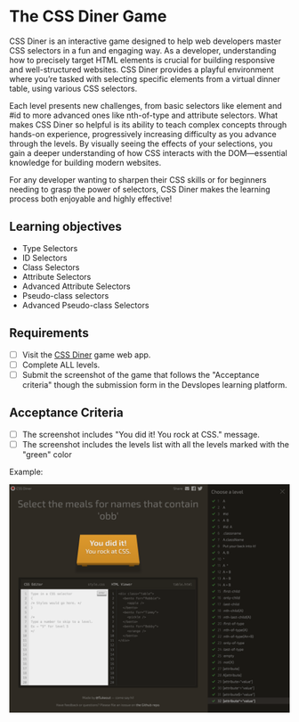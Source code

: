 # The CSS Diner Game

CSS Diner is an interactive game designed to help web developers master CSS selectors in a fun and engaging way. As a developer, understanding how to precisely target HTML elements is crucial for building responsive and well-structured websites. CSS Diner provides a playful environment where you’re tasked with selecting specific elements from a virtual dinner table, using various CSS selectors.

Each level presents new challenges, from basic selectors like element and #id to more advanced ones like nth-of-type and attribute selectors. What makes CSS Diner so helpful is its ability to teach complex concepts through hands-on experience, progressively increasing difficulty as you advance through the levels. By visually seeing the effects of your selections, you gain a deeper understanding of how CSS interacts with the DOM—essential knowledge for building modern websites.

For any developer wanting to sharpen their CSS skills or for beginners needing to grasp the power of selectors, CSS Diner makes the learning process both enjoyable and highly effective!

## Learning objectives

- Type Selectors
- ID Selectors
- Class Selectors
- Attribute Selectors
- Advanced Attribute Selectors
- Pseudo-class selectors
- Advanced Pseudo-class Selectors

## Requirements

- [ ] Visit the [CSS Diner](https://flukeout.github.io) game web app.
- [ ] Complete ALL levels.
- [ ] Submit the screenshot of the game that follows the "Acceptance criteria" though the submission form in the Devslopes learning platform.

## Acceptance Criteria

- [ ] The screenshot includes "You did it! You rock at CSS." message.
- [ ] The screenshot includes the levels list with all the levels marked with the "green" color

Example:

![resilts](./images/css-diner-result.png)
